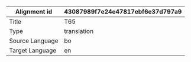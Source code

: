 |Alignment id | 43087989f7e24e47817ebf6e37d797a9
| --- | --- 
|Title | T65 
|Type | translation
|Source Language | bo
|Target Language | en